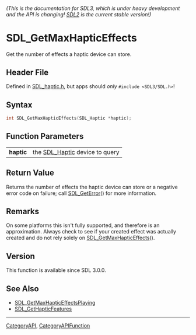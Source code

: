 ###### (This is the documentation for SDL3, which is under heavy development and the API is changing! [SDL2](https://wiki.libsdl.org/SDL2/) is the current stable version!)
# SDL_GetMaxHapticEffects

Get the number of effects a haptic device can store.

## Header File

Defined in [SDL_haptic.h](https://github.com/libsdl-org/SDL/blob/main/include/SDL3/SDL_haptic.h), but apps should _only_ `#include <SDL3/SDL.h>`!

## Syntax

```c
int SDL_GetMaxHapticEffects(SDL_Haptic *haptic);

```

## Function Parameters

|                |                                              |
| -------------- | -------------------------------------------- |
| **haptic**     | the [SDL_Haptic](SDL_Haptic) device to query |

## Return Value

Returns the number of effects the haptic device can store or a negative
error code on failure; call [SDL_GetError](SDL_GetError)() for more
information.

## Remarks

On some platforms this isn't fully supported, and therefore is an
approximation. Always check to see if your created effect was actually
created and do not rely solely on
[SDL_GetMaxHapticEffects](SDL_GetMaxHapticEffects)().

## Version

This function is available since SDL 3.0.0.

## See Also

* [SDL_GetMaxHapticEffectsPlaying](SDL_GetMaxHapticEffectsPlaying)
* [SDL_GetHapticFeatures](SDL_GetHapticFeatures)

----
[CategoryAPI](CategoryAPI), [CategoryAPIFunction](CategoryAPIFunction)

